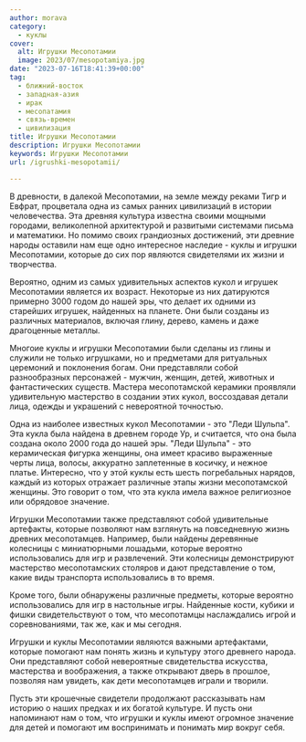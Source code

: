 ```yaml
---
author: morava
category:
  - куклы
cover:
  alt: Игрушки Месопотамии
  image: 2023/07/mesopotamiya.jpg
date: "2023-07-16T18:41:39+00:00"
tag:
  - ближний-восток
  - западная-азия
  - ирак
  - месопатамия
  - связь-времен
  - цивилизация
title: Игрушки Месопотамии
description: Игрушки Месопотамии
keywords: Игрушки Месопотамии
url: /igrushki-mesopotamii/

---
```

В древности, в далекой Месопотамии, на земле между реками Тигр и Евфрат, процветала одна из самых ранних цивилизаций в истории человечества. Эта древняя культура известна своими мощными городами, великолепной архитектурой и развитыми системами письма и математики. Но помимо своих грандиозных достижений, эти древние народы оставили нам еще одно интересное наследие \- куклы и игрушки Месопотамии, которые до сих пор являются свидетелями их жизни и творчества.

Вероятно, одним из самых удивительных аспектов кукол и игрушек Месопотамии является их возраст. Некоторые из них датируются примерно 3000 годом до нашей эры, что делает их одними из старейших игрушек, найденных на планете. Они были созданы из различных материалов, включая глину, дерево, камень и даже драгоценные металлы.

Многоие куклы и игрушки Месопотамии были сделаны из глины и служили не только игрушками, но и предметами для ритуальных церемоний и поклонения богам. Они представляли собой разнообразных персонажей \- мужчин, женщин, детей, животных и фантастических существ. Мастера месопотамской керамики проявляли удивительную мастерство в создании этих кукол, воссоздавая детали лица, одежды и украшений с невероятной точностью.

Одна из наиболее известных кукол Месопотамии \- это "Леди Шульпа". Эта кукла была найдена в древнем городе Ур, и считается, что она была создана около 2000 года до нашей эры. "Леди Шульпа" - это керамическая фигурка женщины, она имеет красиво выраженные черты лица, волосы, аккуратно заплетенные в косичку, и нежное платье. Интересно, что у этой куклы есть шесть погребальных нарядов, каждый из которых отражает различные этапы жизни месопотамской женщины. Это говорит о том, что эта кукла имела важное религиозное или обрядовое значение.

Игрушки Месопотамии также представляют собой удивительные артефакты, которые позволяют нам взглянуть на повседневную жизнь древних месопотамцев. Например, были найдены деревянные колесницы с миниатюрными лошадьми, которые вероятно использовались для игр и развлечений. Эти колесницы демонстрируют мастерство месопотамских столяров и дают представление о том, какие виды транспорта использовались в то время.

Кроме того, были обнаружены различные предметы, которые вероятно использовались для игр в настольные игры. Найденные кости, кубики и фишки свидетельствуют о том, что месопотамцы наслаждались игрой и соревнованиями, так же, как и мы сегодня.

Игрушки и куклы Месопотамии являются важными артефактами, которые помогают нам понять жизнь и культуру этого древнего народа. Они представляют собой невероятные свидетельства искусства, мастерства и воображения, а также открывают дверь в прошлое, позволяя нам увидеть, как дети месопотамцев играли и творили.

Пусть эти крошечные свидетели продолжают рассказывать нам историю о наших предках и их богатой культуре. И пусть они напоминают нам о том, что игрушки и куклы имеют огромное значение для детей и помогают им воспринимать и понимать мир вокруг себя.
